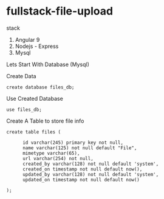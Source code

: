 # fullstack-file-upload

stack 

1. Angular 9
2. Nodejs - Express 
3. Mysql


Lets Start With Database (Mysql)

Create Data

    create database files_db;

Use Created Database

    use files_db;

Create A Table to store file info

    create table files (

          id varchar(245) primary key not null,
          name varchar(125) not null default "File",
          mimetype varchar(65),
          url varchar(254) not null,
          created_by varchar(128) not null default 'system',
          created_on timestamp not null default now(),
          updated_by varchar(128) not null default 'system',
          updated_on timestamp not null default now()

    );
    
    
    
